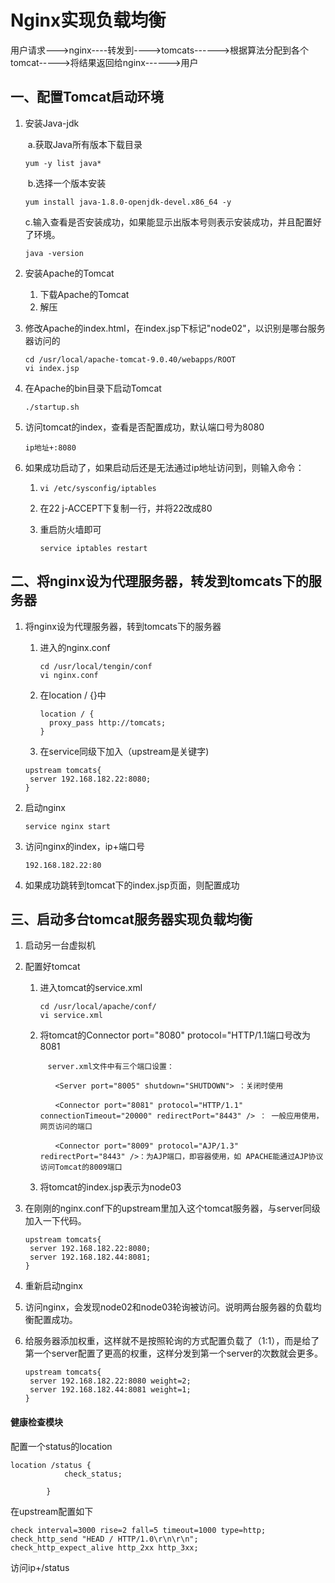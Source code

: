# Nginx实现负载均衡



用户请求--->nginx----转发到---->tomcats------>根据算法分配到各个tomcat----->将结果返回给nginx------>用户



## 一、配置Tomcat启动环境

1. 安装Java-jdk

   ​	a.获取Java所有版本下载目录

   ```
   yum -y list java*
   ```

   ​	b.选择一个版本安装

   ```
   yum install java-1.8.0-openjdk-devel.x86_64 -y
   ```

   ​	c.输入查看是否安装成功，如果能显示出版本号则表示安装成功，并且配置好了环境。

   ```
   java -version
   ```

2. 安装Apache的Tomcat

   1. 下载Apache的Tomcat
   2. 解压

   

3. 修改Apache的index.html，在index.jsp下标记"node02"，以识别是哪台服务器访问的

   ```
   cd /usr/local/apache-tomcat-9.0.40/webapps/ROOT
   vi index.jsp
   ```

4. 在Apache的bin目录下启动Tomcat

   ```
   ./startup.sh
   ```

5. 访问tomcat的index，查看是否配置成功，默认端口号为8080

   ```
   ip地址+:8080
   ```

6. 如果成功启动了，如果启动后还是无法通过ip地址访问到，则输入命令：

   1. ```
      vi /etc/sysconfig/iptables
      ```

   2. 在22 j-ACCEPT下复制一行，并将22改成80
   
   3. 重启防火墙即可
   
      ```
      service iptables restart
      ```
   
      

## 二、将nginx设为代理服务器，转发到tomcats下的服务器

1. 将nginx设为代理服务器，转到tomcats下的服务器

   1. 进入的nginx.conf

      ```
      cd /usr/local/tengin/conf
      vi nginx.conf
      ```

   2. 在location / {}中

      ```
      location / {
      	proxy_pass http://tomcats;
      }
      ```

   3. 在service同级下加入（upstream是关键字)

   ```
   upstream tomcats{
   	server 192.168.182.22:8080;
   }
   ```

2. 启动nginx

   ```
   service nginx start
   ```

3. 访问nginx的index，ip+端口号

   ```
   192.168.182.22:80
   ```

4. 如果成功跳转到tomcat下的index.jsp页面，则配置成功



## 三、启动多台tomcat服务器实现负载均衡

1. 启动另一台虚拟机

2. 配置好tomcat

   1. 进入tomcat的service.xml

      ```
      cd /usr/local/apache/conf/
      vi service.xml
      ```

      

   2. 将tomcat的Connector port="8080" protocol="HTTP/1.1端口号改为8081

      ```
      　server.xml文件中有三个端口设置：
      
      　　<Server port="8005" shutdown="SHUTDOWN"> ：关闭时使用
      
      　　<Connector port="8081" protocol="HTTP/1.1" connectionTimeout="20000" redirectPort="8443" /> ： 一般应用使用，网页访问的端口
      
      　　<Connector port="8009" protocol="AJP/1.3" redirectPort="8443" />：为AJP端口，即容器使用，如 APACHE能通过AJP协议访问Tomcat的8009端口
      ```

      

   3. 将tomcat的index.jsp表示为node03

3. 在刚刚的nginx.conf下的upstream里加入这个tomcat服务器，与server同级加入一下代码。

   ```
   upstream tomcats{
   	server 192.168.182.22:8080;
   	server 192.168.182.44:8081;
   }
   ```

   

4. 重新启动nginx

5. 访问nginx，会发现node02和node03轮询被访问。说明两台服务器的负载均衡配置成功。

6. 给服务器添加权重，这样就不是按照轮询的方式配置负载了（1:1），而是给了第一个server配置了更高的权重，这样分发到第一个server的次数就会更多。

   ```
   upstream tomcats{
   	server 192.168.182.22:8080 weight=2;
   	server 192.168.182.44:8081 weight=1;
   }
   ```

   

#### 健康检查模块

配置一个status的location

```
location /status {
            check_status;

        }
```

在upstream配置如下

```
check interval=3000 rise=2 fall=5 timeout=1000 type=http;
check_http_send "HEAD / HTTP/1.0\r\n\r\n";
check_http_expect_alive http_2xx http_3xx;
```



访问ip+/status







